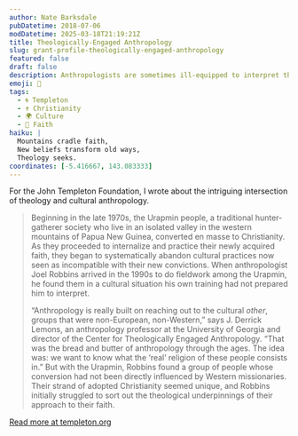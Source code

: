```yaml
---
author: Nate Barksdale
pubDatetime: 2018-07-06
modDatetime: 2025-03-18T21:19:21Z
title: Theologically-Engaged Anthropology
slug: grant-profile-theologically-engaged-anthropology
featured: false
draft: false
description: Anthropologists are sometimes ill-equipped to interpret the religious motivations of their subjects. A new initiative is trying to change that.
emoji: 🤔
tags:
  - 🌀 Templeton
  - ✝️ Christianity
  - 🌍 Culture
  - 🙏 Faith
haiku: |
  Mountains cradle faith,  
  New beliefs transform old ways,  
  Theology seeks.
coordinates: [-5.416667, 143.083333]
---
```


For the John Templeton Foundation, I wrote about the intriguing intersection of theology and cultural anthropology.

> Beginning in the late 1970s, the Urapmin people, a traditional hunter-gatherer society who live in an isolated valley in the western mountains of Papua New Guinea, converted en masse to Christianity. As they proceeded to internalize and practice their newly acquired faith, they began to systematically abandon cultural practices now seen as incompatible with their new convictions. When anthropologist Joel Robbins arrived in the 1990s to do fieldwork among the Urapmin, he found them in a cultural situation his own training had not prepared him to interpret.
>
> “Anthropology is really built on reaching out to the cultural _other_, groups that were non-European, non-Western,” says J. Derrick Lemons, an anthropology professor at the University of Georgia and director of the Center for Theologically Engaged Anthropology. “That was the bread and butter of anthropology through the ages. The idea was: we want to know what the ‘real’ religion of these people consists in.” But with the Urapmin, Robbins found a group of people whose conversion had not been directly influenced by Western missionaries. Their strand of adopted Christianity seemed unique, and Robbins initially struggled to sort out the theological underpinnings of their approach to their faith.

[Read more at templeton.org](https://www.templeton.org/grant/theologically-engaged-anthropology-what-can-theology-contribute-to-cultural-anthropology-and-ethnography-2)
